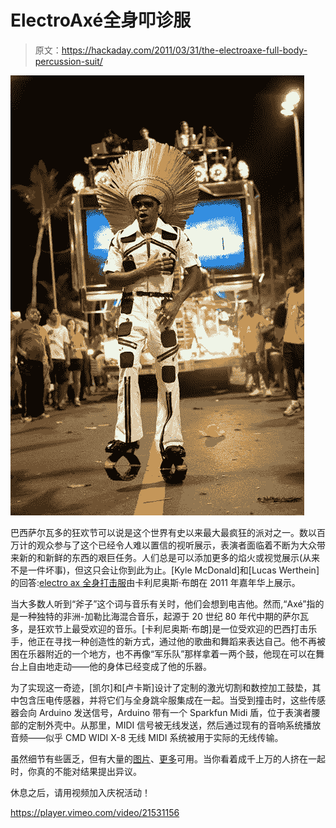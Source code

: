 # ElectroAxé全身叩诊服

> 原文：<https://hackaday.com/2011/03/31/the-electroaxe-full-body-percussion-suit/>

![](img/94c3e6362703832ddf62099c290ddba2.png "drumsuit (Custom)")

巴西萨尔瓦多的狂欢节可以说是这个世界有史以来最大最疯狂的派对之一。数以百万计的观众参与了这个已经令人难以置信的视听展示，表演者面临着不断为大众带来新的和新鲜的东西的艰巨任务。人们总是可以添加更多的焰火或视觉展示(从来不是一件坏事)，但这只会让你到此为止。[Kyle McDonald]和[Lucas Werthein]的回答:[electro ax 全身打击服](http://www.lucaswerthein.com/?p=187)由卡利尼奥斯·布朗在 2011 年嘉年华上展示。

当大多数人听到“斧子”这个词与音乐有关时，他们会想到电吉他。然而,“Axé”指的是一种独特的非洲-加勒比海混合音乐，起源于 20 世纪 80 年代中期的萨尔瓦多，是狂欢节上最受欢迎的音乐。[卡利尼奥斯·布朗]是一位受欢迎的巴西打击乐手，他正在寻找一种创造性的新方式，通过他的歌曲和舞蹈来表达自己。他不再被困在乐器附近的一个地方，也不再像“军乐队”那样拿着一两个鼓，他现在可以在舞台上自由地走动——他的身体已经变成了他的乐器。

为了实现这一奇迹，[凯尔]和[卢卡斯]设计了定制的激光切割和数控加工鼓垫，其中包含压电传感器，并将它们与全身跳伞服集成在一起。当受到撞击时，这些传感器会向 Arduino 发送信号，Arduino 带有一个 Sparkfun Midi 盾，位于表演者腰部的定制外壳中。从那里，MIDI 信号被无线发送，然后通过现有的音响系统播放音频——似乎 CMD WIDI X-8 无线 MIDI 系统被用于实际的无线传输。

虽然细节有些匮乏，但有大量的[图片](http://www.flickr.com/photos/kylemcdonald/sets/72157626059197671/with/5492714433/)、[更多](http://www.lucaswerthein.com/?p=187)可用。当你看着成千上万的人挤在一起时，你真的不能对结果提出异议。

休息之后，请用视频加入庆祝活动！

<https://player.vimeo.com/video/21531156>

</div> </body> </html>